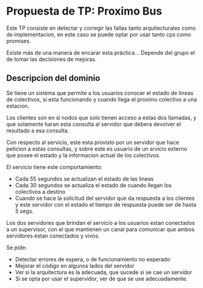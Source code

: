 # Propuesta de TP: Proximo Bus

Este TP consiste en detectar y corregir las fallas tanto arquitecturales como de implementacion, en este caso se puede optar por usar tanto cps como promises.

Existe más de una manera de encarar esta práctica... Depende del grupo el de tomar las decisiones de mejoras.


## Descripcion del dominio

Se tiene un sistema que permite a los usuarios conocer el estado de lineas de colectivos, si esta funcionando y cuando llega el proximo colectivo a una estacion.

Los clientes son en si nodos que solo tienen acceso a estas dos llamadas, y que solamente haran esta consulta al servidor que debera devolver el resultado a esa consulta.

Con respecto al servicio, este esta provisto por un servidor que hace peticion a estas consultas, y sobre este es usuario de un srvicio externo que posee el estado y la informacion actual de los colectivos.

El servicio tiene este comportamiento:

- Cada 55 segundos se actualizan el estado de las lineas
- Cada 30 segundos se actualiza el estado de cuando llegan los colectivos a destino
- Cuando se hace la solicitud del servidor que da respuesta a los clientes y este servidor con el estado el tiempo de respuesta puede ser de hasta 5 segs.


Los dos servidores que brindan el servicio a los usuarios estan conectados a un supervisor, con el que mantienen un canal para comunicar que ambos servidores estan conectados y vivos.


Se pide:

- Detectar errores de espera, o de funcionamiento no esperado
- Mejorar el código en algunos lados del servidor
- Ver si la arquitectura es la adecuada, que sucede si se cae un servidor
- Si se opta por usar el supervidor, ver de que se use adecuadamente.